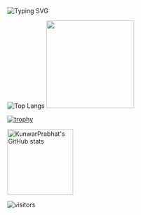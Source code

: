 
![Typing SVG](https://readme-typing-svg.herokuapp.com/?lines=Hello+there!;Welcome+to+my+GitHub+Profile^^;&center=true&width=1000&height=50)

![Top Langs](https://github-readme-stats.vercel.app/api/top-langs/?username=KunwarPrabhat&layout=compact) <img src="https://media1.giphy.com/media/v1.Y2lkPTc5MGI3NjExYnMxMmhpNmkxZ3dxOWpzNTZmbDRoemRleWpuMHppZm14bndobGlubiZlcD12MV9pbnRlcm5hbF9naWZfYnlfaWQmY3Q9Zw/lP8ezu4iNVmZYOZn3j/giphy.gif" width="200"/>


[![trophy](https://github-profile-trophy.vercel.app/?username=KunwarPrabhat&theme=dracula&rank=-?&margin-w=4&no-frame=true)](https://github.com/KunwarPrabhat)


<a href="https://github.com/KunwarPrabhat">
  <img src="https://github-readme-stats-git-masterrstaa-rickstaa.vercel.app/api?username=KunwarPrabhat&theme=dracula&count_private=true&hide=stars&show_icons=true&line_height=27&hide_border=true" 
       alt="KunwarPrabhat's GitHub stats" 
       height="150px" />
</a>

![visitors](https://visitor-badge.laobi.icu/badge?page_id=KunwarPrabhat.KunwarPrabhat)



